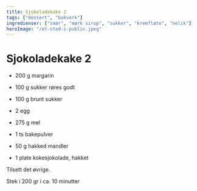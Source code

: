 ```yaml
---
title: Sjokoladekake 2
tags: ["dessert", "bakverk"]
ingredienser: ["smør", "mørk sirup", "sukker", "kremfløte", "nelik"]
heroImage: "/et-sted-i-public.jpeg"
---
```


# Sjokoladekake 2

- 200 g margarin
- 100 g sukker
  røres godt

- 100 g brunt sukker

- 2 egg
- 275 g mel
- 1 ts bakepulver
- 50 g hakked mandler
- 1 plate kokesjokolade, hakket

Tilsett det øvrige.

Stek i 200 gr i ca. 10 minutter
